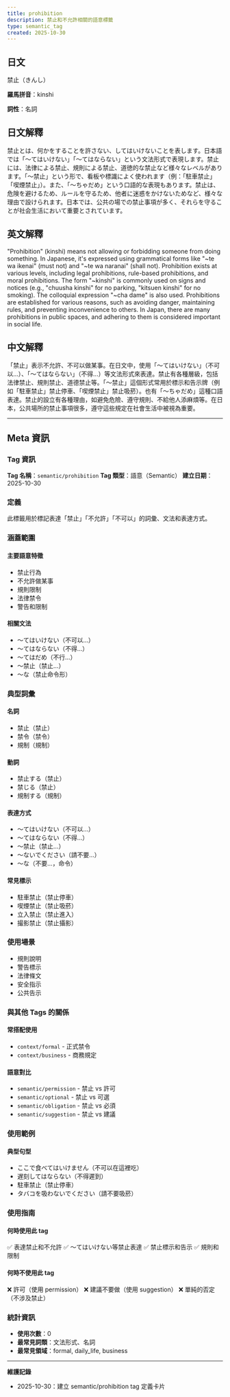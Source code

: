 ```yaml
---
title: prohibition
description: 禁止和不允許相關的語意標籤
type: semantic_tag
created: 2025-10-30
---
```


## 日文
禁止（きんし）

**羅馬拼音**：kinshi

**詞性**：名詞

## 日文解釋
禁止とは、何かをすることを許さない、してはいけないことを表します。日本語では「〜てはいけない」「〜てはならない」という文法形式で表現します。禁止には、法律による禁止、規則による禁止、道徳的な禁止など様々なレベルがあります。「〜禁止」という形で、看板や標識によく使われます（例：「駐車禁止」「喫煙禁止」）。また、「〜ちゃだめ」という口語的な表現もあります。禁止は、危険を避けるため、ルールを守るため、他者に迷惑をかけないためなど、様々な理由で設けられます。日本では、公共の場での禁止事項が多く、それらを守ることが社会生活において重要とされています。

## 英文解釋
"Prohibition" (kinshi) means not allowing or forbidding someone from doing something. In Japanese, it's expressed using grammatical forms like "~te wa ikenai" (must not) and "~te wa naranai" (shall not). Prohibition exists at various levels, including legal prohibitions, rule-based prohibitions, and moral prohibitions. The form "~kinshi" is commonly used on signs and notices (e.g., "chuusha kinshi" for no parking, "kitsuen kinshi" for no smoking). The colloquial expression "~cha dame" is also used. Prohibitions are established for various reasons, such as avoiding danger, maintaining rules, and preventing inconvenience to others. In Japan, there are many prohibitions in public spaces, and adhering to them is considered important in social life.

## 中文解釋
「禁止」表示不允許、不可以做某事。在日文中，使用「〜てはいけない」（不可以...）、「〜てはならない」（不得...）等文法形式來表達。禁止有各種層級，包括法律禁止、規則禁止、道德禁止等。「〜禁止」這個形式常用於標示和告示牌（例如「駐車禁止」禁止停車、「喫煙禁止」禁止吸菸）。也有「〜ちゃだめ」這種口語表達。禁止的設立有各種理由，如避免危險、遵守規則、不給他人添麻煩等。在日本，公共場所的禁止事項很多，遵守這些規定在社會生活中被視為重要。

---

## Meta 資訊

### Tag 資訊

**Tag 名稱**：`semantic/prohibition`
**Tag 類型**：語意（Semantic）
**建立日期**：2025-10-30

### 定義

此標籤用於標記表達「禁止」「不允許」「不可以」的詞彙、文法和表達方式。

### 涵蓋範圍

#### 主要語意特徵
- 禁止行為
- 不允許做某事
- 規則限制
- 法律禁令
- 警告和限制

#### 相關文法
- 〜てはいけない（不可以...）
- 〜てはならない（不得...）
- 〜てはだめ（不行...）
- 〜禁止（禁止...）
- 〜な（禁止命令形）

### 典型詞彙

#### 名詞
- 禁止（禁止）
- 禁令（禁令）
- 規制（規制）

#### 動詞
- 禁止する（禁止）
- 禁じる（禁止）
- 規制する（規制）

#### 表達方式
- 〜てはいけない（不可以...）
- 〜てはならない（不得...）
- 〜禁止（禁止...）
- 〜ないでください（請不要...）
- 〜な（不要...，命令）

#### 常見標示
- 駐車禁止（禁止停車）
- 喫煙禁止（禁止吸菸）
- 立入禁止（禁止進入）
- 撮影禁止（禁止攝影）

### 使用場景

- 規則說明
- 警告標示
- 法律條文
- 安全指示
- 公共告示

### 與其他 Tags 的關係

#### 常搭配使用
- `context/formal` - 正式禁令
- `context/business` - 商務規定

#### 語意對比
- `semantic/permission` - 禁止 vs 許可
- `semantic/optional` - 禁止 vs 可選
- `semantic/obligation` - 禁止 vs 必須
- `semantic/suggestion` - 禁止 vs 建議

### 使用範例

#### 典型句型
- ここで食べてはいけません（不可以在這裡吃）
- 遅刻してはならない（不得遲到）
- 駐車禁止（禁止停車）
- タバコを吸わないでください（請不要吸菸）

### 使用指南

#### 何時使用此 tag
✅ 表達禁止和不允許
✅ 〜てはいけない等禁止表達
✅ 禁止標示和告示
✅ 規則和限制

#### 何時不使用此 tag
❌ 許可（使用 permission）
❌ 建議不要做（使用 suggestion）
❌ 單純的否定（不涉及禁止）

### 統計資訊

- **使用次數**：0
- **最常見詞類**：文法形式、名詞
- **最常見領域**：formal, daily_life, business

---

**維護記錄**
- 2025-10-30：建立 semantic/prohibition tag 定義卡片
